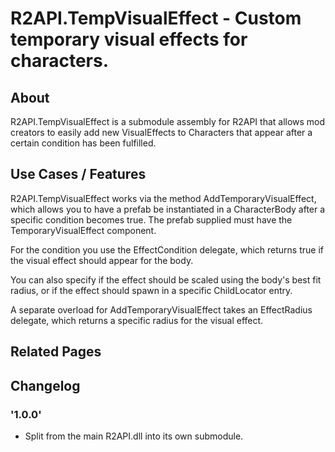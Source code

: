 # R2API.TempVisualEffect - Custom temporary visual effects for characters.

## About

R2API.TempVisualEffect is a submodule assembly for R2API that allows mod creators to easily add new VisualEffects to Characters that appear after a certain condition has been fulfilled.

## Use Cases / Features

R2API.TempVisualEffect works via the method AddTemporaryVisualEffect, which allows you to have a prefab be instantiated in a CharacterBody after a specific condition becomes true. The prefab supplied must have the TemporaryVisualEffect component.

For the condition you use the EffectCondition delegate, which returns true if the visual effect should appear for the body.

You can also specify if the effect should be scaled using the body's best fit radius, or if the effect should spawn in a specific ChildLocator entry.

A separate overload for AddTemporaryVisualEffect takes an EffectRadius delegate, which returns a specific radius for the visual effect. 

## Related Pages

## Changelog

### '1.0.0'
* Split from the main R2API.dll into its own submodule.

